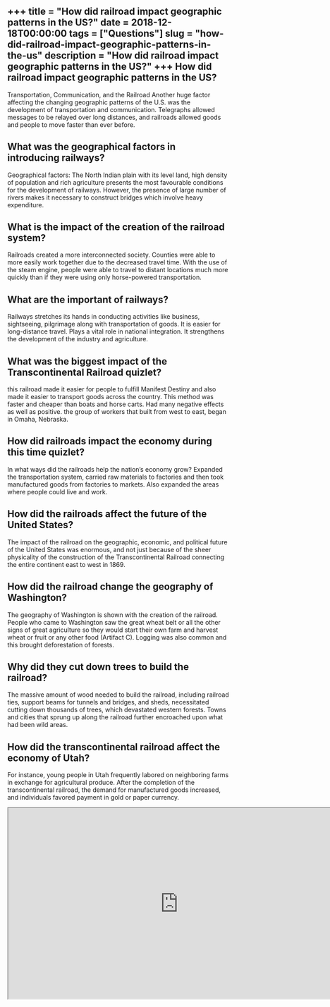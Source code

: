 +++
title = "How did railroad impact geographic patterns in the US?"
date = 2018-12-18T00:00:00
tags = ["Questions"]
slug = "how-did-railroad-impact-geographic-patterns-in-the-us"
description = "How did railroad impact geographic patterns in the US?"
+++
How did railroad impact geographic patterns in the US?
------------------------------------------------------

Transportation, Communication, and the Railroad Another huge factor affecting the changing geographic patterns of the U.S. was the development of transportation and communication. Telegraphs allowed messages to be relayed over long distances, and railroads allowed goods and people to move faster than ever before.

What was the geographical factors in introducing railways?
----------------------------------------------------------

Geographical factors: The North Indian plain with its level land, high density of population and rich agriculture presents the most favourable conditions for the development of railways. However, the presence of large number of rivers makes it necessary to construct bridges which involve heavy expenditure.

What is the impact of the creation of the railroad system?
----------------------------------------------------------

Railroads created a more interconnected society. Counties were able to more easily work together due to the decreased travel time. With the use of the steam engine, people were able to travel to distant locations much more quickly than if they were using only horse-powered transportation.

What are the important of railways?
-----------------------------------

Railways stretches its hands in conducting activities like business, sightseeing, pilgrimage along with transportation of goods. It is easier for long-distance travel. Plays a vital role in national integration. It strengthens the development of the industry and agriculture.

What was the biggest impact of the Transcontinental Railroad quizlet?
---------------------------------------------------------------------

this railroad made it easier for people to fulfill Manifest Destiny and also made it easier to transport goods across the country. This method was faster and cheaper than boats and horse carts. Had many negative effects as well as positive. the group of workers that built from west to east, began in Omaha, Nebraska.

How did railroads impact the economy during this time quizlet?
--------------------------------------------------------------

In what ways did the railroads help the nation’s economy grow? Expanded the transportation system, carried raw materials to factories and then took manufactured goods from factories to markets. Also expanded the areas where people could live and work.

How did the railroads affect the future of the United States?
-------------------------------------------------------------

The impact of the railroad on the geographic, economic, and political future of the United States was enormous, and not just because of the sheer physicality of the construction of the Transcontinental Railroad connecting the entire continent east to west in 1869.

How did the railroad change the geography of Washington?
--------------------------------------------------------

The geography of Washington is shown with the creation of the railroad. People who came to Washington saw the great wheat belt or all the other signs of great agriculture so they would start their own farm and harvest wheat or fruit or any other food (Artifact C). Logging was also common and this brought deforestation of forests.

Why did they cut down trees to build the railroad?
--------------------------------------------------

The massive amount of wood needed to build the railroad, including railroad ties, support beams for tunnels and bridges, and sheds, necessitated cutting down thousands of trees, which devastated western forests. Towns and cities that sprung up along the railroad further encroached upon what had been wild areas.

How did the transcontinental railroad affect the economy of Utah?
-----------------------------------------------------------------

For instance, young people in Utah frequently labored on neighboring farms in exchange for agricultural produce. After the completion of the transcontinental railroad, the demand for manufactured goods increased, and individuals favored payment in gold or paper currency.

<iframe allow="accelerometer; autoplay; clipboard-write; encrypted-media; gyroscope; picture-in-picture" allowfullscreen="" class="__youtube_prefs__  epyt-is-override  no-lazyload" data-no-lazy="1" data-origheight="433" data-origwidth="770" data-skipgform_ajax_framebjll="" height="433" id="_ytid_30238" loading="lazy" src="https://www.youtube.com/embed/GYAk5jCTQ3s?enablejsapi=1&autoplay=0&cc_load_policy=0&cc_lang_pref=&iv_load_policy=1&loop=0&modestbranding=0&rel=1&fs=1&playsinline=0&autohide=2&theme=dark&color=red&controls=1&" title="YouTube player" width="770"></iframe>